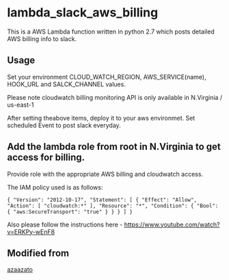 # lambda_slack_aws_billing

This is a AWS Lambda function written in python 2.7 which posts detailed AWS billing info to slack.


## Usage

Set your environment CLOUD_WATCH_REGION, AWS_SERVICE(name), HOOK_URL and SALCK_CHANNEL values.

Please note cloudwatch billing monitoring API is only available in N.Virginia / us-east-1

After setting  theabove items, deploy it to your aws environmet. Set scheduled Event to post slack everyday.


## Add the lambda role from root in N.Virginia to get access for billing.

Provide role with the appropriate AWS billing and cloudwatch access.

The IAM policy used is as follows:

`{
    "Version": "2012-10-17",
    "Statement": [
        {
            "Effect": "Allow",
            "Action": [
                "cloudwatch:*"
            ],
            "Resource": "*",
            "Condition": {
                "Bool": {
                    "aws:SecureTransport": "true"
                }
            }
        }
    ]
}`

Also please follow the instructions here - https://www.youtube.com/watch?v=ERKPy-wEnF8

## Modified from

[azaazato](https://github.com/azaazato)



